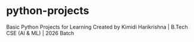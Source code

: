 # python-projects
Basic Python Projects for Learning
Created by Kimidi Harikrishna | B.Tech CSE (AI & ML) | 2026 Batch
